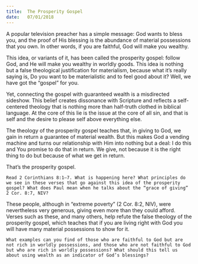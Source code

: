 ```yaml
---
title:  The Prosperity Gospel
date:   07/01/2018
---
```


A popular television preacher has a simple message: God wants to bless you, and the proof of His blessing is the abundance of material possessions that you own. In other words, if you are faithful, God will make you wealthy.

This idea, or variants of it, has been called the prosperity gospel: follow God, and He will make you wealthy in worldly goods. This idea is nothing but a false theological justification for materialism, because what it’s really saying is, Do you want to be materialistic and to feel good about it? Well, we have got the “gospel” for you.

Yet, connecting the gospel with guaranteed wealth is a misdirected sideshow. This belief creates dissonance with Scripture and reflects a self-centered theology that is nothing more than half-truth clothed in biblical language. At the core of this lie is the issue at the core of all sin, and that is self and the desire to please self above everything else. 

The theology of the prosperity gospel teaches that, in giving to God, we gain in return a guarantee of material wealth. But this makes God a vending machine and turns our relationship with Him into nothing but a deal: I do this and You promise to do that in return. We give, not because it is the right thing to do but because of what we get in return.

That’s the prosperity gospel.

`Read 2 Corinthians 8:1–7. What is happening here? What principles do we see in these verses that go against this idea of the prosperity gospel? What does Paul mean when he talks about the “grace of giving” 2 Cor. 8:7, NIV?`

These people, although in “extreme poverty” (2 Cor. 8:2, NIV), were nevertheless very generous, giving even more than they could afford. Verses such as these, and many others, help refute the false theology of the prosperity gospel, which teaches that if you are living right with God you will have many material possessions to show for it. 

`What examples can you find of those who are faithful to God but are not rich in worldly possessions, and those who are not faithful to God but who are rich in worldly possessions? What should this tell us about using wealth as an indicator of God’s blessings?`
